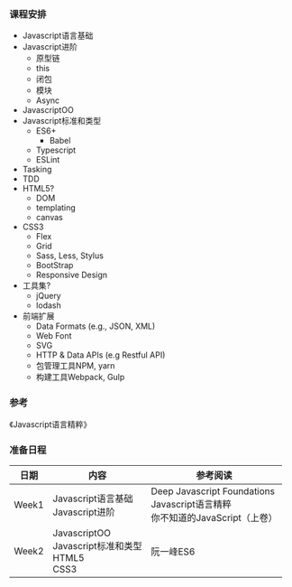 ### 课程安排

- Javascript语言基础    
- Javascript进阶
    - 原型链
    - this
    - 闭包
    - 模块
    - Async
- JavascriptOO
- Javascript标准和类型
    - ES6+
        - Babel
    - Typescript
    - ESLint
- Tasking
- TDD
- HTML5?
    - DOM
    - templating
    - canvas
- CSS3
    - Flex
    - Grid
    - Sass, Less, Stylus
    - BootStrap
    - Responsive Design
- 工具集?
    - jQuery
    - lodash
- 前端扩展
    - Data Formats (e.g., JSON, XML)
    - Web Font
    - SVG
    - HTTP & Data APIs (e.g Restful API)
    - 包管理工具NPM, yarn
    - 构建工具Webpack, Gulp

### 参考
《Javascript语言精粹》


### 准备日程
|日期|内容|参考阅读|
|-----------|-----------|-----------|
|Week1|Javascript语言基础<br>Javascript进阶|Deep Javascript Foundations<br>Javascript语言精粹<br>你不知道的JavaScript（上卷）|
|Week2|JavascriptOO<br>Javascript标准和类型<br>HTML5<br>CSS3|阮一峰ES6|

